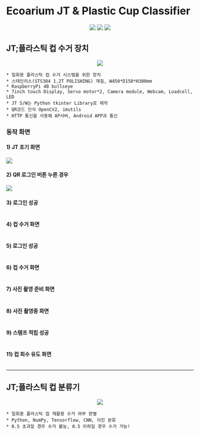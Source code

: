 # Ecoarium JT & Plastic Cup Classifier
<p align="center">
  <img src="https://img.shields.io/badge/tensorflow-FF6F00?style=for-the-badge&logo=tensorflow&logoColor=white">
  <img src="https://img.shields.io/badge/Python-3776AB?style=for-the-badge&logo=Python&logoColor=white">
  <img src="https://img.shields.io/badge/Clang-A8B9CC?style=for-the-badge&logo=c&logoColor=white">
</p>




## JT;플라스틱 컵 수거 장치
<p align="center">
  <img src="https://github.com/mixgolem/SKU-Ecoarium/assets/130221911/b47ee6d1-2bfd-4b1f-85a5-75f385b62bc2">
</p>

    * 일회용 플라스틱 컵 수거 시스템을 위한 장치
    * 스테인리스(STS304 1.2T POLISHING) 재질, W450*D150*H300mm
    * RaspberryPi 4B bullseye
    * 7inch touch Display, Servo motor*2, Camera module, Webcam, Loadcell, LED
    * JT S/W는 Python tkinter Library로 제작
    * QR코드 인식 OpenCV2, imutils
    * HTTP 통신을 사용해 AP서버, Android APP과 통신




### 동작 화면
<p align="center">

#### 1) JT 초기 화면
  
  <img src="https://github.com/mixgolem/SKU-Ecoarium/assets/130221911/8659afbe-70d6-40ab-a3b3-36425d0a8a4f">

#### 2) QR 로그인 버튼 누른 경우

  <img src="https://github.com/mixgolem/SKU-Ecoarium/assets/130221911/91078dc7-bc97-4632-8709-21a5720745b0">

#### 3) 로그인 성공

  <img src="">

#### 4) 컵 수거 화면
    
  <img src="">

#### 5) 로그인 성공

  <img src="">

#### 6) 컵 수거 화면
    
  <img src="">

#### 7) 사진 촬영 준비 화면

  <img src="">

#### 8) 사진 촬영중 화면

  <img src="">

#### 9) 스탬프 적립 성공

  <img src="">

#### 11) 컵 회수 유도 화면

  <img src="">

</p>


---


## JT;플라스틱 컵 분류기
<p align="center">
  <img src="https://github.com/mixgolem/SKU-Ecoarium/assets/130221911/f5393994-810a-4ce4-b153-8fc599dc0bf0">
</p>

    * 일회용 플라스틱 컵 재활용 수거 여부 판별
    * Python, NumPy, Tensorflow, CNN, 이진 분류
    * 0.5 초과일 경우 수거 불능, 0.5 이하일 경우 수거 가능!
